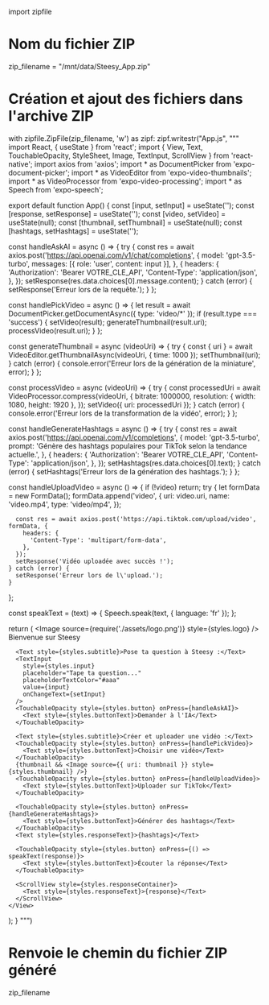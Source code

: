 
import zipfile

# Nom du fichier ZIP
zip_filename = "/mnt/data/Steesy_App.zip"

# Création et ajout des fichiers dans l'archive ZIP
with zipfile.ZipFile(zip_filename, 'w') as zipf:
    zipf.writestr("App.js", """
import React, { useState } from 'react';
import { View, Text, TouchableOpacity, StyleSheet, Image, TextInput, ScrollView } from 'react-native';
import axios from 'axios';
import * as DocumentPicker from 'expo-document-picker';
import * as VideoEditor from 'expo-video-thumbnails';
import * as VideoProcessor from 'expo-video-processing';
import * as Speech from 'expo-speech';

export default function App() {
  const [input, setInput] = useState('');
  const [response, setResponse] = useState('');
  const [video, setVideo] = useState(null);
  const [thumbnail, setThumbnail] = useState(null);
  const [hashtags, setHashtags] = useState('');

  const handleAskAI = async () => {
    try {
      const res = await axios.post('https://api.openai.com/v1/chat/completions', {
        model: 'gpt-3.5-turbo',
        messages: [{ role: 'user', content: input }],
      }, {
        headers: {
          'Authorization': 'Bearer VOTRE_CLE_API',
          'Content-Type': 'application/json',
        },
      });
      setResponse(res.data.choices[0].message.content);
    } catch (error) {
      setResponse('Erreur lors de la requête.');
    }
  };

  const handlePickVideo = async () => {
    let result = await DocumentPicker.getDocumentAsync({ type: 'video/*' });
    if (result.type === 'success') {
      setVideo(result);
      generateThumbnail(result.uri);
      processVideo(result.uri);
    }
  };

  const generateThumbnail = async (videoUri) => {
    try {
      const { uri } = await VideoEditor.getThumbnailAsync(videoUri, { time: 1000 });
      setThumbnail(uri);
    } catch (error) {
      console.error('Erreur lors de la génération de la miniature', error);
    }
  };

  const processVideo = async (videoUri) => {
    try {
      const processedUri = await VideoProcessor.compress(videoUri, {
        bitrate: 1000000,
        resolution: { width: 1080, height: 1920 },
      });
      setVideo({ uri: processedUri });
    } catch (error) {
      console.error('Erreur lors de la transformation de la vidéo', error);
    }
  };

  const handleGenerateHashtags = async () => {
    try {
      const res = await axios.post('https://api.openai.com/v1/completions', {
        model: 'gpt-3.5-turbo',
        prompt: 'Génère des hashtags populaires pour TikTok selon la tendance actuelle.',
      }, {
        headers: {
          'Authorization': 'Bearer VOTRE_CLE_API',
          'Content-Type': 'application/json',
        },
      });
      setHashtags(res.data.choices[0].text);
    } catch (error) {
      setHashtags('Erreur lors de la génération des hashtags.');
    }
  };

  const handleUploadVideo = async () => {
    if (!video) return;
    try {
      let formData = new FormData();
      formData.append('video', {
        uri: video.uri,
        name: 'video.mp4',
        type: 'video/mp4',
      });

      const res = await axios.post('https://api.tiktok.com/upload/video', formData, {
        headers: {
          'Content-Type': 'multipart/form-data',
        },
      });
      setResponse('Vidéo uploadée avec succès !');
    } catch (error) {
      setResponse('Erreur lors de l\'upload.');
    }
  };

  const speakText = (text) => {
    Speech.speak(text, { language: 'fr' });
  };

  return (
    <View style={styles.container}>
      <Image source={require('./assets/logo.png')} style={styles.logo} />
      <Text style={styles.title}>Bienvenue sur Steesy</Text>
      
      <Text style={styles.subtitle}>Pose ta question à Steesy :</Text>
      <TextInput
        style={styles.input}
        placeholder="Tape ta question..."
        placeholderTextColor="#aaa"
        value={input}
        onChangeText={setInput}
      />
      <TouchableOpacity style={styles.button} onPress={handleAskAI}>
        <Text style={styles.buttonText}>Demander à l'IA</Text>
      </TouchableOpacity>
      
      <Text style={styles.subtitle}>Créer et uploader une vidéo :</Text>
      <TouchableOpacity style={styles.button} onPress={handlePickVideo}>
        <Text style={styles.buttonText}>Choisir une vidéo</Text>
      </TouchableOpacity>
      {thumbnail && <Image source={{ uri: thumbnail }} style={styles.thumbnail} />}
      <TouchableOpacity style={styles.button} onPress={handleUploadVideo}>
        <Text style={styles.buttonText}>Uploader sur TikTok</Text>
      </TouchableOpacity>

      <TouchableOpacity style={styles.button} onPress={handleGenerateHashtags}>
        <Text style={styles.buttonText}>Générer des hashtags</Text>
      </TouchableOpacity>
      <Text style={styles.responseText}>{hashtags}</Text>

      <TouchableOpacity style={styles.button} onPress={() => speakText(response)}>
        <Text style={styles.buttonText}>Écouter la réponse</Text>
      </TouchableOpacity>

      <ScrollView style={styles.responseContainer}>
        <Text style={styles.responseText}>{response}</Text>
      </ScrollView>
    </View>
  );
}
    """)

# Renvoie le chemin du fichier ZIP généré
zip_filename
